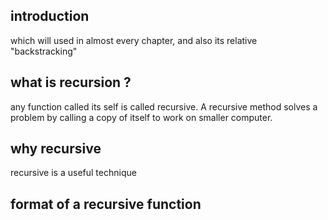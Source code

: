 ## introduction

which will used in almost every chapter, and also its relative "backstracking"

## what is recursion ?

any function called its self is called recursive. A recursive method solves a problem by calling a copy of itself to work on smaller computer.

## why recursive 

recursive is a useful technique

## format of a recursive function

